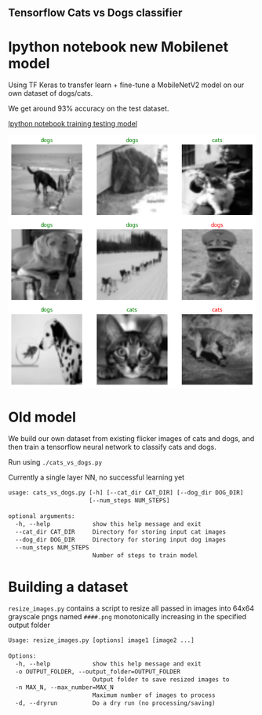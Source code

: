 Tensorflow Cats vs Dogs classifier
---

# Ipython notebook new Mobilenet model

Using TF Keras to transfer learn + fine-tune a MobileNetV2 model on our own dataset of dogs/cats.

We get around 93% accuracy on the test dataset.

[Ipython notebook training testing model](dogcat.ipynb)

![predictions](predictions.png)

# Old model

We build our own dataset from existing flicker images of cats and dogs, and then train a tensorflow neural network to classify cats and dogs.

Run using `./cats_vs_dogs.py`

Currently a single layer NN, no successful learning yet

```
usage: cats_vs_dogs.py [-h] [--cat_dir CAT_DIR] [--dog_dir DOG_DIR]
                       [--num_steps NUM_STEPS]

optional arguments:
  -h, --help            show this help message and exit
  --cat_dir CAT_DIR     Directory for storing input cat images
  --dog_dir DOG_DIR     Directory for storing input dog images
  --num_steps NUM_STEPS
                        Number of steps to train model
```

# Building a dataset

`resize_images.py` contains a script to resize all passed in images into
64x64 grayscale pngs named `####.png` monotonically increasing in the 
specified output folder

```
Usage: resize_images.py [options] image1 [image2 ...]

Options:
  -h, --help            show this help message and exit
  -o OUTPUT_FOLDER, --output_folder=OUTPUT_FOLDER
                        Output folder to save resized images to
  -n MAX_N, --max_number=MAX_N
                        Maximum number of images to process
  -d, --dryrun          Do a dry run (no processing/saving)
```
